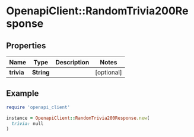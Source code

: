 # OpenapiClient::RandomTrivia200Response

## Properties

| Name | Type | Description | Notes |
| ---- | ---- | ----------- | ----- |
| **trivia** | **String** |  | [optional] |

## Example

```ruby
require 'openapi_client'

instance = OpenapiClient::RandomTrivia200Response.new(
  trivia: null
)
```

